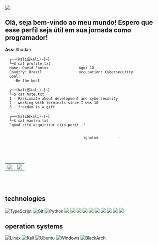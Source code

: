 
<img src="https://capsule-render.vercel.app/api?type=waving&height=300&color=gradient&text=Thales%20shodan&textBg=false&fontColor=32004A&fontAlign=50&desc=Programming%20live%20style%20&descSize=20&animation=twinkling">

## Olá, seja bem-vindo ao meu mundo! Espero que esse perfil seja útil em sua jornada como programador!  
**Ass:** Shodan



````console
  ┌──(kali㉿kali)-[~]
  └─$ cat profile.txt 
  Name: David Fontes              Age: 18
  Country: Brazil                 occupation: Cybersecurity
  Goal:
    -Be the best
                                                                          
  ┌──(kali㉿kali)-[~]
  └─$ cat note.txt   
  1 - Passionate about development and cybersecurity
  2 - working with terminals since I was 10
  3 - freedom is a gift
                                                                          
  ┌──(kali㉿kali)-[~]
  └─$ cat mantra.txt 
  "quod cito acquiritur cito perit ."


                                    ignotum         -
                                                                          
````


                               
                                                                          
<br><br>

<table>
  <tr>
    <td>
      <img src="https://github-readme-stats.vercel.app/api?username=thaleshodan&show_icons=true&theme=dark" />
    </td>
    <td>
      <img src="https://github-readme-stats.vercel.app/api/top-langs/?username=thaleshodan&layout=compact&theme=dark" />
    </td>
  </tr>
</table>

<br><br>


## technologies ##
![TypeScript](https://img.shields.io/badge/TypeScript-007ACC?style=for-the-badge&logo=typescript&logoColor=white)
![Git](https://img.shields.io/badge/GIT-E44C30?style=for-the-badge&logo=git&logoColor=white)
![Python](https://img.shields.io/badge/python-3670A0?style=for-the-badge&logo=python&logoColor=ffdd54)
<a href="https://www.linkedin.com/in/glauco-thales-b042a42b9/" target="_blank">
    <img src="https://img.shields.io/badge/LinkedIn-0077B5?style=for-the-badge&logo=linkedin&logoColor=white">
</a>
    <img src="https://img.shields.io/badge/Instagram-E4405F?style=for-the-badge&logo=instagram&logoColor=white">
</a>
    <img src="https://img.shields.io/badge/Instagram-E4405F?style=for-the-badge&logo=instagram&logoColor=white">
<img src="https://img.shields.io/badge/HTML-239120?style=for-the-badge&logo=html5&logoColor=white">
<img src="https://img.shields.io/badge/CSS-239120?&style=for-the-badge&logo=css3&logoColor=white">
<img src="https://img.shields.io/badge/JavaScript-F7DF1E?style=for-the-badge&logo=javascript&logoColor=black">
<img src="https://img.shields.io/badge/GNU%20Bash-4EAA25?style=for-the-badge&logo=GNU%20Bash&logoColor=white">
<img src="https://img.shields.io/badge/C%2B%2B-00599C?style=for-the-badge&logo=c%2B%2B&logoColor=white">
<img src="https://img.shields.io/badge/C-00599C?style=for-the-badge&logo=c&logoColor=white">
<img src="https://img.shields.io/badge/Rust-000000?style=for-the-badge&logo=rust&logoColor=white">


## operation systems
![Linux](https://img.shields.io/badge/Linux-000?style=for-the-badge&logo=linux&logoColor=FCC624)
![Kali](https://img.shields.io/badge/Kali-268BEE?style=for-the-badge&logo=kalilinux&logoColor=white)
![Ubuntu](https://img.shields.io/badge/Ubuntu-35495E?style=for-the-badge&logo=ubuntu&logoColor=2CA5E0)
![Windows](https://img.shields.io/badge/Windows-000?style=for-the-badge&logo=windows&logoColor=2CA5E0)
![BlackArch](https://img.shields.io/badge/BlackArch-000000?style=for-the-badge&logo=https://example.com/path-to-blackarch-logo.png&logoColor=white)



